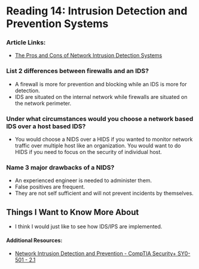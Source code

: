 # Reading 14: Intrusion Detection and Prevention Systems 

### Article Links: 
- [The Pros and Cons of Network Intrusion Detection Systems](https://blog.rapid7.com/2017/01/11/the-pros-cons-of-intrusion-detection-systems/)

### List 2 differences between firewalls and an IDS? 
- A firewall is more for prevention and blocking while an IDS is more for detection. 
-  IDS are situated on the internal network while firewalls are situated on the network perimeter. 
### Under what circumstances would you choose a network based IDS over a host based IDS? 
- You would choose a NIDS over a HIDS if you wanted to monitor network traffic over multiple host like an organization. You would want to do HIDS if you need to focus on the security of individual host. 
### Name 3 major drawbacks of a NIDS? 
- An experienced engineer is needed to administer them.
- False positives are frequent. 
- They are not self sufficient and will not prevent incidents by themselves. 
## Things I Want to Know More About
- I think I would just like to see how IDS/IPS are implemented. 

#### Additional Resources: 
- [Network Intrusion Detection and Prevention - CompTIA Security+ SY0-501 - 2.1](https://www.youtube.com/watch?v=hEgWPWIuq_s&ab_channel=ProfessorMesser)